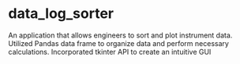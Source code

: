 # data_log_sorter
An application that allows engineers to sort and plot instrument data. Utilized Pandas data frame to organize data and perform necessary calculations. Incorporated tkinter API to create an intuitive GUI
